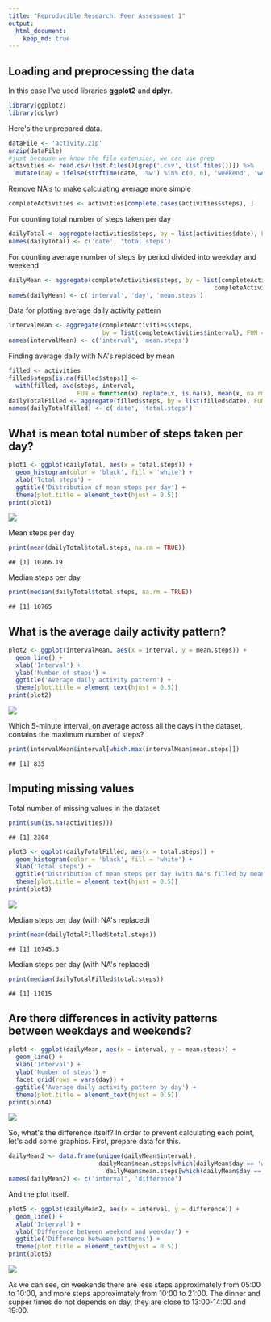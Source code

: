 ```yaml
---
title: "Reproducible Research: Peer Assessment 1"
output: 
  html_document:
    keep_md: true
---
```



## Loading and preprocessing the data
In this case I've used libraries **ggplot2** and **dplyr**.

```r
library(ggplot2)
library(dplyr)
```
Here's the unprepared data.

```r
dataFile <- 'activity.zip'
unzip(dataFile)
#just because we know the file extension, we can use grep
activities <- read.csv(list.files()[grep('.csv', list.files())]) %>%
  mutate(day = ifelse(strftime(date, '%w') %in% c(0, 6), 'weekend', 'weekday'))
```
Remove NA's to make calculating average more simple

```r
completeActivities <- activities[complete.cases(activities$steps), ]
```

For counting total number of steps taken per day

```r
dailyTotal <- aggregate(activities$steps, by = list(activities$date), FUN = sum)
names(dailyTotal) <- c('date', 'total.steps')
```

For counting average number of steps by period divided into weekday and weekend

```r
dailyMean <- aggregate(completeActivities$steps, by = list(completeActivities$interval,
                                                         completeActivities$day), FUN = mean)
names(dailyMean) <- c('interval', 'day', 'mean.steps')
```

Data for plotting average daily activity pattern

```r
intervalMean <- aggregate(completeActivities$steps, 
                          by = list(completeActivities$interval), FUN = mean)
names(intervalMean) <- c('interval', 'mean.steps')
```

Finding average daily with NA's replaced by mean

```r
filled <- activities
filled$steps[is.na(filled$steps)] <-
  with(filled, ave(steps, interval,
                   FUN = function(x) replace(x, is.na(x), mean(x, na.rm = T))))
dailyTotalFilled <- aggregate(filled$steps, by = list(filled$date), FUN = sum)
names(dailyTotalFilled) <- c('date', 'total.steps')
```
## What is mean total number of steps taken per day?

```r
plot1 <- ggplot(dailyTotal, aes(x = total.steps)) +
  geom_histogram(color = 'black', fill = 'white') +
  xlab('Total steps') +
  ggtitle('Distribution of mean steps per day') +
  theme(plot.title = element_text(hjust = 0.5))
print(plot1)
```

![](PA1_template_files/figure-html/unnamed-chunk-8-1.png)<!-- -->

Mean steps per day

```r
print(mean(dailyTotal$total.steps, na.rm = TRUE))
```

```
## [1] 10766.19
```

Median steps per day

```r
print(median(dailyTotal$total.steps, na.rm = TRUE))
```

```
## [1] 10765
```

## What is the average daily activity pattern?

```r
plot2 <- ggplot(intervalMean, aes(x = interval, y = mean.steps)) +
  geom_line() +
  xlab('Interval') +
  ylab('Number of steps') +
  ggtitle('Average daily activity pattern') +
  theme(plot.title = element_text(hjust = 0.5))
print(plot2)
```

![](PA1_template_files/figure-html/unnamed-chunk-11-1.png)<!-- -->

Which 5-minute interval, on average across all the days in the dataset, contains the maximum number of steps?

```r
print(intervalMean$interval[which.max(intervalMean$mean.steps)])
```

```
## [1] 835
```

## Imputing missing values
Total number of missing values in the dataset

```r
print(sum(is.na(activities)))
```

```
## [1] 2304
```


```r
plot3 <- ggplot(dailyTotalFilled, aes(x = total.steps)) +
  geom_histogram(color = 'black', fill = 'white') +
  xlab('Total steps') +
  ggtitle("Distribution of mean steps per day (with NA's filled by mean)") +
  theme(plot.title = element_text(hjust = 0.5))
print(plot3)
```

![](PA1_template_files/figure-html/unnamed-chunk-14-1.png)<!-- -->

Median steps per day (with NA's replaced)

```r
print(mean(dailyTotalFilled$total.steps))
```

```
## [1] 10745.3
```

Median steps per day (with NA's replaced)

```r
print(median(dailyTotalFilled$total.steps))
```

```
## [1] 11015
```

## Are there differences in activity patterns between weekdays and weekends?

```r
plot4 <- ggplot(dailyMean, aes(x = interval, y = mean.steps)) +
  geom_line() +
  xlab('Interval') +
  ylab('Number of steps') +
  facet_grid(rows = vars(day)) +
  ggtitle('Average daily activity pattern by day') +
  theme(plot.title = element_text(hjust = 0.5))
print(plot4)
```

![](PA1_template_files/figure-html/unnamed-chunk-17-1.png)<!-- -->

So, what's the difference itself? In order to prevent calculating each point, let's add some graphics. First, prepare data for this.

```r
dailyMean2 <- data.frame(unique(dailyMean$interval), 
                         dailyMean$mean.steps[which(dailyMean$day == 'weekend')] -
                           dailyMean$mean.steps[which(dailyMean$day == 'weekday')])
names(dailyMean2) <- c('interval', 'difference')
```

And the plot itself.

```r
plot5 <- ggplot(dailyMean2, aes(x = interval, y = difference)) +
  geom_line() +
  xlab('Interval') +
  ylab('Difference between weekend and weekday') +
  ggtitle('Difference between patterns') +
  theme(plot.title = element_text(hjust = 0.5))
print(plot5)
```

![](PA1_template_files/figure-html/unnamed-chunk-19-1.png)<!-- -->

As we can see, on weekends there are less steps approximately from 05:00 to 10:00, and more steps approximately from 10:00 to 21:00. The dinner and supper times do not depends on day, they are close to 13:00-14:00 and 19:00.
